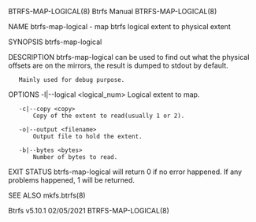 BTRFS-MAP-LOGICAL(8)                                                                      Btrfs Manual                                                                     BTRFS-MAP-LOGICAL(8)

NAME
       btrfs-map-logical - map btrfs logical extent to physical extent

SYNOPSIS
       btrfs-map-logical <options> <device>

DESCRIPTION
       btrfs-map-logical can be used to find out what the physical offsets are on the mirrors, the result is dumped to stdout by default.

       Mainly used for debug purpose.

OPTIONS
       -l|--logical <logical_num>
           Logical extent to map.

       -c|--copy <copy>
           Copy of the extent to read(usually 1 or 2).

       -o|--output <filename>
           Output file to hold the extent.

       -b|--bytes <bytes>
           Number of bytes to read.

EXIT STATUS
       btrfs-map-logical will return 0 if no error happened. If any problems happened, 1 will be returned.

SEE ALSO
       mkfs.btrfs(8)

Btrfs v5.10.1                                                                              02/05/2021                                                                      BTRFS-MAP-LOGICAL(8)
